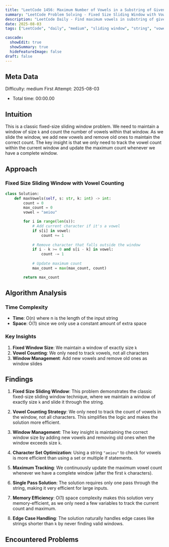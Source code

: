 ```yaml
---
title: "LeetCode 1456: Maximum Number of Vowels in a Substring of Given Length"
summary: "LeetCode Problem Solving - Fixed Size Sliding Window with Vowel Counting"
description: "LeetCode Daily - Find maximum vowels in substring of given length using sliding window"
date: 2025-08-03
tags: ["LeetCode", "daily", "medium", "sliding window", "string", "vowel counting", "fixed window"]

cascade:
  showEdit: true
  showSummary: true
  hideFeatureImage: false
draft: false
---
```


## Meta Data

Difficulty: medium
First Attempt: 2025-08-03
- Total time: 00:00.00

## Intuition

This is a classic fixed-size sliding window problem. We need to maintain a window of size `k` and count the number of vowels within that window. As we slide the window, we add new vowels and remove old ones to maintain the correct count. The key insight is that we only need to track the vowel count within the current window and update the maximum count whenever we have a complete window.

## Approach

### Fixed Size Sliding Window with Vowel Counting
```python
class Solution:
    def maxVowels(self, s: str, k: int) -> int:
        count = 0
        max_count = 0
        vowel = "aeiou"

        for i in range(len(s)):
            # Add current character if it's a vowel
            if s[i] in vowel:
                count += 1
            
            # Remove character that falls outside the window
            if i - k >= 0 and s[i - k] in vowel:
                count -= 1
            
            # Update maximum count
            max_count = max(max_count, count)

        return max_count
```

## Algorithm Analysis

### Time Complexity
- **Time**: O(n) where n is the length of the input string
- **Space**: O(1) since we only use a constant amount of extra space

### Key Insights
1. **Fixed Window Size**: We maintain a window of exactly size `k`
2. **Vowel Counting**: We only need to track vowels, not all characters
3. **Window Management**: Add new vowels and remove old ones as window slides

## Findings

1. **Fixed Size Sliding Window**: This problem demonstrates the classic fixed-size sliding window technique, where we maintain a window of exactly size `k` and slide it through the string.

2. **Vowel Counting Strategy**: We only need to track the count of vowels in the window, not all characters. This simplifies the logic and makes the solution more efficient.

3. **Window Management**: The key insight is maintaining the correct window size by adding new vowels and removing old ones when the window exceeds size `k`.

4. **Character Set Optimization**: Using a string `"aeiou"` to check for vowels is more efficient than using a set or multiple if statements.

5. **Maximum Tracking**: We continuously update the maximum vowel count whenever we have a complete window (after the first `k` characters).

6. **Single Pass Solution**: The solution requires only one pass through the string, making it very efficient for large inputs.

7. **Memory Efficiency**: O(1) space complexity makes this solution very memory-efficient, as we only need a few variables to track the current count and maximum.

8. **Edge Case Handling**: The solution naturally handles edge cases like strings shorter than `k` by never finding valid windows.

## Encountered Problems 
